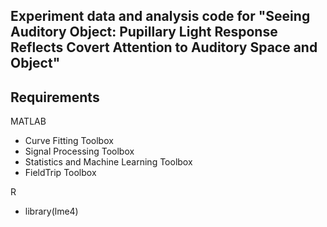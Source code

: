 ## Experiment data and analysis code for "Seeing Auditory Object: Pupillary Light Response Reflects Covert Attention to Auditory Space and Object"


## Requirements

MATLAB
- Curve Fitting Toolbox
- Signal Processing Toolbox
- Statistics and Machine Learning Toolbox
- FieldTrip Toolbox

R
- library(lme4)
